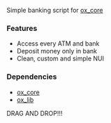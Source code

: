 Simple banking script for [ox_core](https://github.com/overextended/ox_core)

### Features
- Access every ATM and bank
- Deposit money only in bank
- Clean, custom and simple NUI

### Dependencies
- [ox_core](https://github.com/overextended/ox_core)
- [ox_lib](https://github.com/overextended/ox_lib)

DRAG AND DROP!!!
